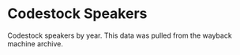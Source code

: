 # Codestock Speakers

Codestock speakers by year. This data was pulled from the wayback machine archive.
